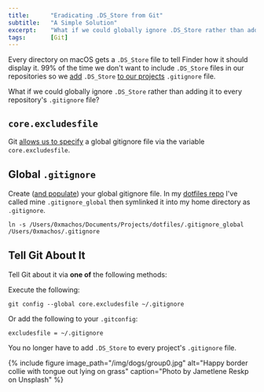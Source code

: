 ```yaml
---
title:		"Eradicating .DS_Store from Git"
subtitle:	"A Simple Solution"
excerpt:	"What if we could globally ignore .DS_Store rather than adding it to every repository's .gitignore file?"
tags:		[Git]
---
```


Every directory on macOS gets a `.DS_Store` file to tell Finder how it should display it. 99% of the time we don't want to include `.DS_Store` files in our repositories so we [add](https://github.com/0xmachos/0xmachos.github.io/commit/2be455f8fb94adc4f8394fd749f1c4ac9da2cc17) `.DS_Store` [to our projects](https://github.com/0xmachos/OSINT/commit/548e4de7f3fbe5f670d4fbc0ac8a59c8dd08951a) `.gitignore` file.

What if we could globally ignore `.DS_Store` rather than adding it to every repository's `.gitignore` file?


## `core.excludesfile`

Git [allows us to specify](https://git-scm.com/docs/gitignore) a global gitignore file via the variable `core.excludesfile`.

## Global `.gitignore`
Create ([and populate](https://gist.github.com/octocat/9257657)) your global gitignore file.
In my [dotfiles repo](https://github.com/0xmachos/dotfiles) I've called mine `.gitignore_global` then symlinked it into my home directory as `.gitignore`. 

```
ln -s /Users/0xmachos/Documents/Projects/dotfiles/.gitignore_global /Users/0xmachos/.gitignore
```

## Tell Git About It
Tell Git about it via **one of** the following methods:

Execute the following:
```
git config --global core.excludesfile ~/.gitignore
```

Or add the following to your `.gitconfig`:
```
excludesfile = ~/.gitignore
```

You no longer have to add `.DS_Store` to every project's `.gitignore` file.

{% include figure image_path="/img/dogs/group0.jpg" alt="Happy border collie with tongue out lying on grass" caption="Photo by Jametlene Reskp on Unsplash" %}

